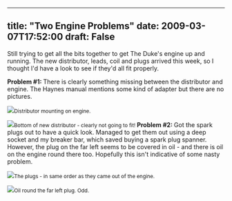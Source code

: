 
---
title: "Two Engine Problems"
date: 2009-03-07T17:52:00
draft: False
---

Still trying to get all the bits together to get The Duke's engine up and running.  The new distributor, leads, coil and plugs arrived this week, so I thought I'd have a look to see if they'd all fit properly.

<span style="font-weight: bold;">Problem #1: </span> There is clearly something missing between the distributor and engine.  The Haynes manual mentions some kind of adapter but there are no pictures.

<a href="http://danandtheduke.co.uk/uploaded_images/IMG_6851-755024.JPG"><img src="http://danandtheduke.co.uk/uploaded_images/IMG_6851-754953.JPG"/></a><span style="font-size:85%;">Distributor mounting on engine.</span>

<a href="http://danandtheduke.co.uk/uploaded_images/IMG_6873-789720.JPG"><img src="http://danandtheduke.co.uk/uploaded_images/IMG_6873-789706.JPG"/></a><span style="font-size:85%;">Bottom of new distributor - clearly not going to fit!
</span>
<span style="font-weight: bold;">Problem #2:  </span>Got the spark plugs out to have a quick look.  Managed to get them out using a deep socket and my breaker bar, which saved buying a spark plug spanner.  However, the plug on the far left seems to be covered in oil - and there is oil on the engine round there too.  Hopefully this isn't indicative of some nasty problem.

<a href="http://danandtheduke.co.uk/uploaded_images/IMG_6862-755068.JPG"><img src="http://danandtheduke.co.uk/uploaded_images/IMG_6862-755060.JPG"/></a><span style="font-size:85%;">The plugs - in same order as they came out of the engine.</span>

<a href="http://danandtheduke.co.uk/uploaded_images/IMG_6868-789669.JPG"><img src="http://danandtheduke.co.uk/uploaded_images/IMG_6868-789611.JPG"/></a><span style="font-size:85%;">Oil round the far left plug.  Odd.</span>
